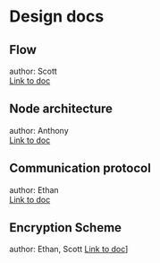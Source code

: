 # Design docs

## Flow 
author: Scott  
[Link to doc](https://drive.google.com/file/d/1rimZ2-SVYcMUg2qWhu2FLg6AAwGhcq6t/view?usp=sharing)

## Node architecture
author: Anthony  
[Link to doc](https://docs.google.com/document/d/1dbC9gJvCgyTVsaopRKNBOPJZnjFKXFHqV19T7Wt-1sw/edit?usp=sharing)

## Communication protocol 
author: Ethan  
[Link to doc](https://docs.google.com/document/d/19onjzhucERwFjXTuXm8a50Hb7GHRIj3y9smZuJ6jJjg/edit?usp=sharing)

## Encryption Scheme
author: Ethan, Scott
[Link to doc](https://docs.google.com/document/d/1mDXn2UcOVZExc8o7EQgPW4mrHyTSyr1963jwAdSnAbk/edit?usp=sharing)]
